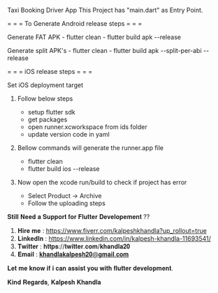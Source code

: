 Taxi Booking Driver  App 
This Project has "main.dart" as Entry Point. 


= = = To Generate Android release steps = = =

Generate FAT APK
    - flutter clean
    - flutter build apk --release

Generate split APK's
    - flutter clean
    - flutter build apk --split-per-abi --release 

= = = iOS release steps = = =

Set iOS deployment target

1. Follow below steps
    - setup flutter sdk
    - get packages
    - open runner.xcworkspace from ids folder
    - update version code in yaml

2. Bellow commands will generate the runner.app file
    - flutter clean
    - flutter build ios --release

3. Now open the xcode run/build to check if project has error
    - Select Product -> Archive
   - Follow the uploading steps



𝐒𝐭𝐢𝐥𝐥 𝐍𝐞𝐞𝐝 𝐚 𝐒𝐮𝐩𝐩𝐨𝐫𝐭 𝐟𝐨𝐫 𝐅𝐥𝐮𝐭𝐭𝐞𝐫 𝐃𝐞𝐯𝐞𝐥𝐨𝐩𝐞𝐦𝐞𝐧𝐭 ??

1. 𝐇𝐢𝐫𝐞 𝐦𝐞 : https://www.fiverr.com/kalpeshkhandla?up_rollout=true
2. 𝐋𝐢𝐧𝐤𝐞𝐝𝐈𝐧 : https://www.linkedin.com/in/kalpesh-khandla-11693541/
3. 𝐓𝐰𝐢𝐭𝐭𝐞𝐫  : 𝐡𝐭𝐭𝐩𝐬://𝐭𝐰𝐢𝐭𝐭𝐞𝐫.𝐜𝐨𝐦/𝐤𝐡𝐚𝐧𝐝𝐥𝐚𝟐𝟎 
4. 𝐄𝐦𝐚𝐢𝐥   : 𝐤𝐡𝐚𝐧𝐝𝐥𝐚𝐤𝐚𝐥𝐩𝐞𝐬𝐡𝟐𝟎@𝐠𝐦𝐚𝐢𝐥.𝐜𝐨𝐦


𝐋𝐞𝐭 𝐦𝐞 𝐤𝐧𝐨𝐰 𝐢𝐟 𝐢 𝐜𝐚𝐧 𝐚𝐬𝐬𝐢𝐬𝐭 𝐲𝐨𝐮 𝐰𝐢𝐭𝐡 𝐟𝐥𝐮𝐭𝐭𝐞𝐫 𝐝𝐞𝐯𝐞𝐥𝐨𝐩𝐦𝐞𝐧𝐭.

  𝐊𝐢𝐧𝐝 𝐑𝐞𝐠𝐚𝐫𝐝𝐬,
  𝐊𝐚𝐥𝐩𝐞𝐬𝐡 𝐊𝐡𝐚𝐧𝐝𝐥𝐚
